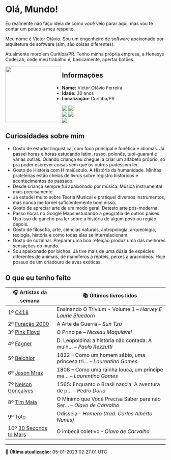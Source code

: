 # Olá, Mundo!

Eu realmente não faço ideia de como você veio parar aqui, mas vou te contar um pouco a meu respeito.

Meu nome é Victor Otávio. Sou um engenheiro de software apaixonado por arquitetura de software (sim, são coisas diferentes).

Atualmente moro em Curitiba/PR. Tenho minha própria empresa, a Henesys CodeLab, onde meu trabalho é, basicamente, apertar botões.

<img align="left" src="https://github.com/vctrtvfrrr/vctrtvfrrr/raw/master/octocat.png" alt="" width="175" />

## Informações

- **Nome:** Victor Otávio Ferreira
- **Idade:** 30 anos
- **Localização:** Curitiba/PR

[![](https://img.shields.io/badge/LinkedIn-victorotavio-blue)](https://www.linkedin.com/in/victorotavio/) [![](https://img.shields.io/badge/Twitter-@vctrtvfrrr-blue)](https://twitter.com/vctrtvfrrr)  
[![](https://img.shields.io/badge/GitHub-vctrtvfrrr-24292e)](https://github.com/vctrtvfrrr) [![](https://img.shields.io/badge/GitLab-vctrtvfrrr-ec5d16)](https://gitlab.com/vctrtvfrrr)  
[![](https://img.shields.io/badge/Email-victor@otavioferreira.com.br-red)](mailto:victor@otavioferreira.com.br)  

## Curiosidades sobre mim

-   Gosto de estudar linguística, com foco principal e fonética e idiomas. Já passei horas e horas estudando latim, russo, polonês, tupi-guarani e várias outras. Quando criança eu cheguei a criar um alfabeto próprio, só pra poder escrever coisas sem que os outros pudessem ler.
-   Gosto de História com H maiúsculo. A História da humanidade. Minhas prateleiras estão cheias de livros sobre registro históricos e acontecimentos do passado.
-   Desde criança sempre fui apaixonado por música. Música instrumental mais precisamente.
-   Já estudei muito sobre Teoria Musical e pratiquei diversos instrumentos, mas nunca me tornei suficientemente bom nisso.
-   Gosto de apreciar arte de um modo geral. Detesto arte pós-moderna.
-   Passo horas no Google Maps estudando a geografia de outros países. Uso isso de gancho pra ler sobre a história de algum povo ou região depois.
-   Gosto de filosofia, arte, ciências naturais, antropologia, arqueologia, teologia, história e como todas elas se interrelacionam.
-   Gosto de cozinhar. Preparar uma boa refeição produz uma das melhores sensações do mundo.
-   Sou apaixonado por bichos. Já tive mais de uma dúzia de espécies diferentes de animais, de mamiferos a répteis, peixes a aracnídeos. Hoje possuo de um criadouro de aves exóticas.


## O que eu tenho feito

|                         🎧 Artistas da semana                          |                      📚 Últimos livros lidos                      |
|------------------------------------------------------------------------|-------------------------------------------------------------------|
| 1º [C418](https://www.last.fm/music/C418)                              | Ensinando O Trivium - Volume 1	–	_Harvey E Laurie Bluedorn_         |
| 2º [Furacão 2000](https://www.last.fm/music/Furac%C3%A3o+2000)         | A Arte da Guerra	–	_Sun Tzu_                                        |
| 3º [Pink Floyd](https://www.last.fm/music/Pink+Floyd)                  | O Príncipe	–	_Nicolau Maquiavel_                                    |
| 4º [Fagner](https://www.last.fm/music/Fagner)                          | D. Leopoldina: a história não contada: A mulh…	–	_Paulo Rezzutti_   |
| 5º [Belchior](https://www.last.fm/music/Belchior)                      | 1822 – Como um homem sábio, uma princesa tri…	–	_Laurentino Gomes_  |
| 6º [Jason Mraz](https://www.last.fm/music/Jason+Mraz)                  | 1808 – Como uma rainha louca, um príncipe me…	–	_Laurentino Gomes_  |
| 7º [Nelson Gonçalves](https://www.last.fm/music/Nelson+Gon%C3%A7alves) | 1565: Enquanto o Brasil nascia: A aventura de p…	–	_Pedro Doria_    |
| 8º [Tim Maia](https://www.last.fm/music/Tim+Maia)                      | O Mínimo que Você Precisa Saber para não Ser…	–	_Olavo de Carvalho_ |
| 9º [Toto](https://www.last.fm/music/Toto)                              | Odisséia	–	_Homero (trad. Carlos Alberto Nunes)_                    |
| 10º [30 Seconds to Mars](https://www.last.fm/music/30+Seconds+to+Mars) | O imbecil coletivo	–	_Olavo de Carvalho_                            |


---

🚀 **Última atualização:** 05-01-2023 02:27:01 UTC